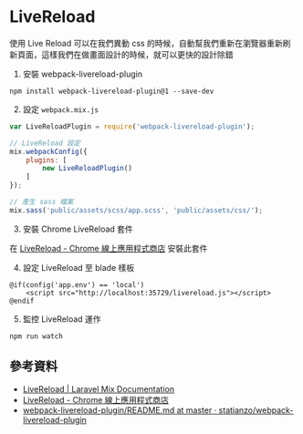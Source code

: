 # LiveReload

使用 Live Reload 可以在我們異動 css 的時候，自動幫我們重新在瀏覽器重新刷新頁面，這樣我們在做畫面設計的時候，就可以更快的設計除錯


1. 安裝 webpack-livereload-plugin

```
npm install webpack-livereload-plugin@1 --save-dev
```


2. 設定 `webpack.mix.js`

```javascript
var LiveReloadPlugin = require('webpack-livereload-plugin');

// LiveReload 設定
mix.webpackConfig({
    plugins: [
        new LiveReloadPlugin()
    ]
});

// 產生 sass 檔案
mix.sass('public/assets/scss/app.scss', 'public/assets/css/');
```

3. 安裝 Chrome LiveReload 套件

在 [LiveReload - Chrome 線上應用程式商店](https://chrome.google.com/webstore/detail/livereload/jnihajbhpnppcggbcgedagnkighmdlei) 安裝此套件


4. 設定 LiveReload 至 blade 樣板

```
@if(config('app.env') == 'local')
    <script src="http://localhost:35729/livereload.js"></script>
@endif
```

5. 監控 LiveReload 運作

```
npm run watch
```

## 參考資料
* [LiveReload | Laravel Mix Documentation](https://laravel-mix.com/docs/4.1/livereload)
* [LiveReload - Chrome 線上應用程式商店](https://chrome.google.com/webstore/detail/livereload/jnihajbhpnppcggbcgedagnkighmdlei)
* [webpack-livereload-plugin/README.md at master · statianzo/webpack-livereload-plugin](https://github.com/statianzo/webpack-livereload-plugin/blob/master/README.md)
